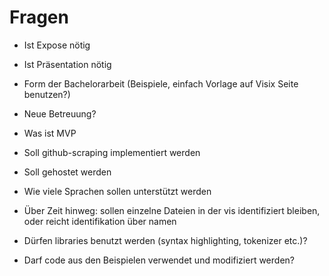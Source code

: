 # Fragen

- Ist Expose nötig
- Ist Präsentation nötig
- Form der Bachelorarbeit (Beispiele, einfach Vorlage auf Visix Seite benutzen?)
- Neue Betreuung?

- Was ist MVP
- Soll github-scraping implementiert werden
- Soll gehostet werden
- Wie viele Sprachen sollen unterstützt werden

- Über Zeit hinweg: sollen einzelne Dateien in der vis identifiziert bleiben, oder reicht identifikation über namen

- Dürfen libraries benutzt werden (syntax highlighting, tokenizer etc.)?
- Darf code aus den Beispielen verwendet und modifiziert werden?
